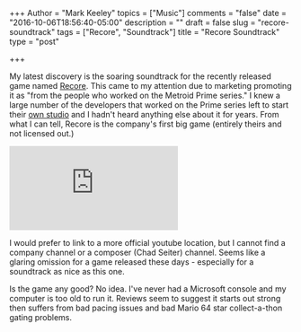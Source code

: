 +++
Author = "Mark Keeley"
topics = ["Music"]
comments = "false"
date = "2016-10-06T18:56:40-05:00"
description = ""
draft = false
slug = "recore-soundtrack"
tags = ["Recore", "Soundtrack"]
title = "Recore Soundtrack"
type = "post"

+++

My latest discovery is the soaring soundtrack for the recently released game named [Recore](http://www.armature.com/games/recore/). This came to my attention due to marketing promoting it as "from the people who worked on the Metroid Prime series." I knew a large number of the developers that worked on the Prime series left to start their [own studio](http://www.armature.com/games/) and I hadn't heard anything else about it for years. From what I can tell, Recore is the company's first big game (entirely theirs and not licensed out.)

<iframe src="https://www.youtube.com/embed/GCCRwxIrtok" frameborder="0" allowfullscreen></iframe>

I would prefer to link to a more official youtube location, but I cannot find a company channel or a composer (Chad Seiter) channel. Seems like a glaring omission for a game released these days - especially for a soundtrack as nice as this one.

Is the game any good? No idea. I've never had a Microsoft console and my computer is too old to run it. Reviews seem to suggest it starts out strong then suffers from bad pacing issues and bad Mario 64 star collect-a-thon gating problems.

